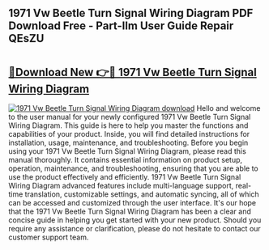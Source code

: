 ## 1971 Vw Beetle Turn Signal Wiring Diagram PDF Download Free - Part-lIm User Guide Repair QEsZU

# <h2><a href="http://dfumj2.blite.top/?on=1971+Vw+Beetle+Turn+Signal+Wiring+Diagram">🔗Download New 👉🔴 1971 Vw Beetle Turn Signal Wiring Diagram</a></h2>

[![1971 Vw Beetle Turn Signal Wiring Diagram download](https://i.imgur.com/lujVjoI.png)](http://dfumj2.blite.top/?on=1971+Vw+Beetle+Turn+Signal+Wiring+Diagram)
Hello and welcome to the user manual for your newly configured 1971 Vw Beetle Turn Signal Wiring Diagram. This guide is here to help you master the functions and capabilities of your product. Inside, you will find detailed instructions for installation, usage, maintenance, and troubleshooting. Before you begin using your 1971 Vw Beetle Turn Signal Wiring Diagram, please read this manual thoroughly. It contains essential information on product setup, operation, maintenance, and troubleshooting, ensuring that you are able to use the product effectively and efficiently. 1971 Vw Beetle Turn Signal Wiring Diagram advanced features include multi-language support, real-time translation, customizable settings, and automatic syncing, all of which can be accessed and customized through the user interface. It's our hope that the 1971 Vw Beetle Turn Signal Wiring Diagram has been a clear and concise guide in helping you get started with your new product. Should you require any assistance or clarification, please do not hesitate to contact our customer support team.

